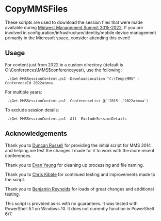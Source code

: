 # CopyMMSFiles

These scripts are used to download the session files that were made available during [Midwest Management Summit 2015-2022](http://mmsmoa.com). If you are involved in configuration/infrastructure/identity/mobile device management primarily in the Microsoft space, consider attending this event!

## Usage

For content just from 2022 in a custom directory (default is C:\Conferences\MMS\$conferenceyear), use the following:

``` .\Get-MMSSessionContent.ps1 -DownloadLocation "C:\Temp\MMS" -ConferenceId 2022atmoa```

For multiple years:

``` .\Get-MMSSessionContent.ps1 -ConferenceList @('2015','2022atmoa')```

To exclude session details:

``` .\Get-MMSSessionContent.ps1 -All -ExcludeSessionDetails```

## Acknowledgements

Thank you to [Duncan Russell](http://www.sysadmintechnotes.com/) for providing the initial script for MMS 2014 and helping me test the changes I made for it to work with the more recent conferences.

Thank you to [Evan Yeung](https://github.com/forevanyeung) for cleaning up processing and file naming.

Thank you to [Chris Kibble](https://www.christopherkibble.com) for continued testing and improvements made to the script.

Thank you to [Benjamin Reynolds](https://sqlbenjamin.wordpress.com) for loads of great changes and additional testing. 

This script is provided as-is with no guarantees. It was tested with PowerShell 5.1 on Windows 10. It does not currently function in PowerShell 6/7.
